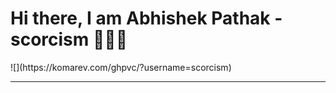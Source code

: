 
<h1>Hi there, I am Abhishek Pathak - scorcism 🙋🏽‍♂️</h1> 
![](https://komarev.com/ghpvc/?username=scorcism)
<hr>
<br>
